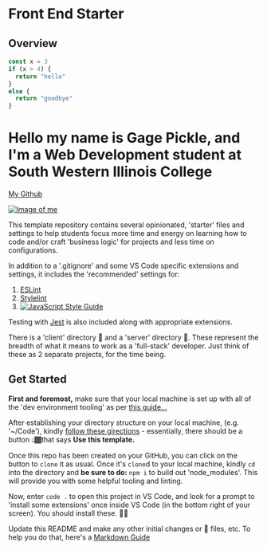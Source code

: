 # Front End Starter

## Overview

```javascript
const x = 3
if (x > 4) {
  return "hello"
}
else {
  return "goodbye"
}
```
# Hello my name is Gage Pickle, and I'm a Web Development student at South Western Illinois College
[My Github](https://github.com/GagePickle)

[![Image of me](https://scontent-ort2-1.xx.fbcdn.net/v/t1.0-9/61590927_2495592557118607_8114093571843293184_n.jpg?_nc_cat=107&_nc_sid=7aed08&_nc_ohc=NQZRgFWZKMMAX_Coc8J&_nc_ht=scontent-ort2-1.xx&oh=12074ff579b7d73e69c23a83354dadb8&oe=5F6C2667)](https://github.com/GagePickle)

This template repository contains several opinionated, 'starter' files and settings to help students focus more time and energy on learning how to code and/or craft 'business logic' for projects and less time on configurations.

In addition to a '.gitignore' and some VS Code specific extensions and settings, it includes the 'recommended' settings for:

1. [ESLint](eslint.org)
2. [Stylelint](stylelint.io)
3. [![JavaScript Style Guide](https://cdn.rawgit.com/standard/standard/master/badge.svg)](https://github.com/standard/standard)

Testing with [Jest](https://jestjs.io/docs/en/getting-started) is also included along with appropriate extensions.

There is a 'client' directory 📁 and a 'server' directory 📁. These represent the breadth of what it means to work as a 'full-stack' developer. Just think of these as 2 separate projects, for the time being.

## Get Started

**First and foremost,** make sure that your local machine is set up with all of the 'dev environment tooling' as per [this guide...](https://www.notion.so/codefinity/Setting-up-a-Local-Dev-Environment-for-JS-02a4e9f4a30043d3a8e7d109be3448f4)

After establishing your directory structure on your local machine, (e.g. '~/Code'), kindly [follow these girections](https://help.github.com/en/github/creating-cloning-and-archiving-repositories/creating-a-repository-from-a-template) - essentially, there should be a button 👆🏾that says **Use this template.**

Once this repo has been created on your GitHub, you can click on the button to `clone` it as usual. Once it's `clone`d to your local machine, kindly `cd` into the directory and **be sure to do:** `npm i` to build out 'node_modules'. This will provide you with some helpful tooling and linting.

Now, enter `code .` to open this project in VS Code, and look for a prompt to 'install some extensions' once inside VS Code (in the bottom right of your screen). You should install these. 👍🏾

Update this README and make any other initial changes or 🌱 files, etc. To help you do that, here's a [Markdown Guide](https://www.notion.so/codefinity/MarkDown-Guide-3c7aecdc1327437e9785cb9c1d277f42)
